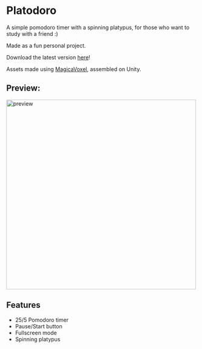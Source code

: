 


# Platodoro

A simple pomodoro timer with a spinning platypus, for those who want to study with a friend  :)

Made as a fun personal project.

Download the latest version [here](https://github.com/enviio/platodoro/releases/tag/platodoro)!

Assets made using [MagicaVoxel](https://ephtracy.github.io/), assembled on Unity. 


## Preview:


<img src="https://github.com/enviio/platodoro/blob/main/demo.gif" width="500" title="preview">


## Features

- 25/5 Pomodoro timer
- Pause/Start button
- Fullscreen mode
- Spinning platypus
